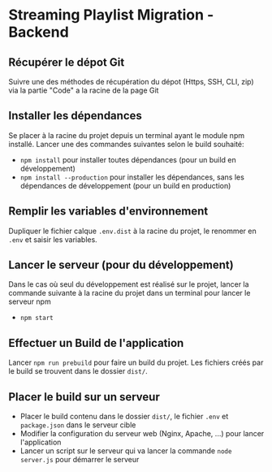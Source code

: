 # Streaming Playlist Migration - Backend 
 
 ## Récupérer le dépot Git

Suivre une des méthodes de récupération du dépot (Https, SSH, CLI, zip) via la partie "Code" a la racine de la page Git

## Installer les dépendances

Se placer à la racine du projet depuis un terminal ayant le module npm installé. Lancer une des commandes suivantes selon le build souhaité:

+ `npm install` pour installer toutes dépendances (pour un build en développement)
+ `npm install --production` pour installer les dépendances, sans les dépendances de développement (pour un build en production)

## Remplir les variables d'environnement

Dupliquer le fichier calque `.env.dist` à la racine du projet, le renommer en `.env` et saisir les variables.

## Lancer le serveur (pour du développement)

Dans le cas où seul du développement est réalisé sur le projet, lancer la commande suivante à la racine du projet dans un terminal pour lancer le serveur npm

+ `npm start`

## Effectuer un Build de l'application

Lancer `npm run prebuild` pour faire un build du projet. Les fichiers créés par le build se trouvent dans le dossier `dist/`.

## Placer le build sur un serveur

+ Placer le build contenu dans le dossier `dist/`, le fichier `.env` et `package.json` dans le serveur cible
+ Modifier la configuration du serveur web (Nginx, Apache, ...) pour lancer l'application
+ Lancer un script sur le serveur qui va lancer la commande `node server.js` pour démarrer le serveur